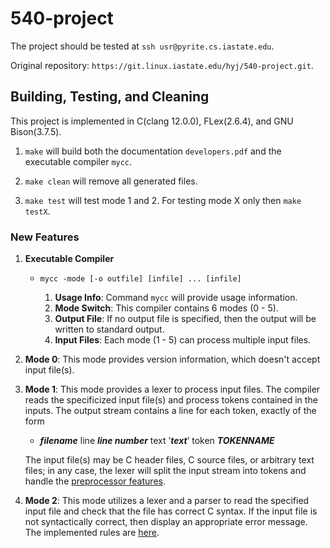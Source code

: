 # 540-project

The project should be tested at `ssh usr@pyrite.cs.iastate.edu`.

Original repository: `https://git.linux.iastate.edu/hyj/540-project.git`.

## Building, Testing, and Cleaning
This project is implemented in C(clang 12.0.0), FLex(2.6.4), and GNU Bison(3.7.5).

1. `make` will build both the documentation `developers.pdf` and the executable compiler `mycc`.

2. `make clean` will remove all generated files.

3. `make test` will test mode 1 and 2. For testing mode X only then `make testX`.

### New Features

1. **Executable Compiler**

   * `mycc -mode [-o outfile] [infile] ... [infile]`

      1. **Usage Info**: Command `mycc` will provide usage information.
      2. **Mode Switch**: This compiler contains 6 modes (0 - 5).
      3. **Output File**: If no output file is specified, then the output will be written to standard output.
      4. **Input Files**: Each mode (1 - 5) can process multiple input files.

2. **Mode 0**: This mode provides version information, which doesn't accept input file(s).

3. **Mode 1**: This mode provides a lexer to process input files. The compiler reads the specificized input file(s) and process tokens contained in the inputs. The output stream contains a line for each token, exactly of the form

      + **_filename_** line **_line number_** text ’**_text_**’ token **_TOKENNAME_**

    The input file(s) may be C header files, C source files, or arbitrary text files; in any case, the lexer will split the input stream into tokens and handle the [preprocessor features](./doc/mode1.md).

4. **Mode 2**: This mode utilizes a lexer and a parser to read the specified input file and check
that the file has correct C syntax. If the input file is not syntactically correct, then display
an appropriate error message. The implemented rules are [here](./doc/mode2.md).
